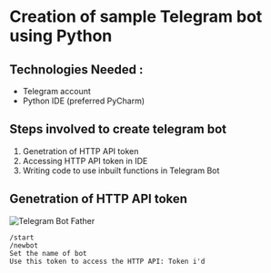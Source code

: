 # Creation of sample Telegram bot using Python

## Technologies Needed :
  * Telegram account
  * Python IDE (preferred PyCharm)


## Steps involved to create telegram bot 
  1. Genetration of HTTP API token
  2. Accessing HTTP API token in IDE
  3. Writing code to use inbuilt functions in Telegram Bot
  
##  Genetration of HTTP API token
  ![Telegram Bot Father](https://web.telegram.org/#/im?p=@BotFather)
  ```
  /start
  /newbot
  Set the name of bot
  Use this token to access the HTTP API: Token i'd 
  ```

